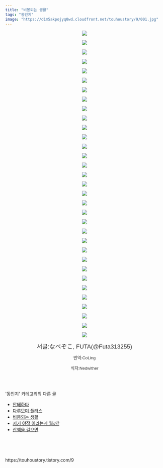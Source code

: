 ```yaml
---
title: "비봉되는 생활"
tags: "동인지"
image: "https://d1m5akpojyq0wd.cloudfront.net/touhoustory/9/001.jpg"
---
```

<div class="article">
<div class="tt_article_useless_p_margin"><p style="text-align: center; clear: none; float: none;"><img src="{{ site.imgserver6 }}/touhoustory/9/001.jpg"/></p><p style="text-align: center; clear: none; float: none;"><img src="{{ site.imgserver6 }}/touhoustory/9/002.jpg"/></p><p style="text-align: center; clear: none; float: none;"><img src="{{ site.imgserver6 }}/touhoustory/9/003.jpg"/></p><p style="text-align: center; clear: none; float: none;"><img src="{{ site.imgserver6 }}/touhoustory/9/004.jpg"/></p><p style="text-align: center; clear: none; float: none;"><img src="{{ site.imgserver6 }}/touhoustory/9/005.jpg"/></p><p style="text-align: center; clear: none; float: none;"><img src="{{ site.imgserver6 }}/touhoustory/9/006.jpg"/></p><p style="text-align: center; clear: none; float: none;"><img src="{{ site.imgserver6 }}/touhoustory/9/007.jpg"/></p><p style="text-align: center; clear: none; float: none;"><img src="{{ site.imgserver6 }}/touhoustory/9/008.jpg"/></p><p style="text-align: center; clear: none; float: none;"><img src="{{ site.imgserver6 }}/touhoustory/9/009.jpg"/></p><p style="text-align: center; clear: none; float: none;"><img src="{{ site.imgserver6 }}/touhoustory/9/010.jpg"/></p><p style="text-align: center; clear: none; float: none;"><img src="{{ site.imgserver6 }}/touhoustory/9/011.jpg"/></p><p style="text-align: center; clear: none; float: none;"><img src="{{ site.imgserver6 }}/touhoustory/9/012.jpg"/></p><p style="text-align: center; clear: none; float: none;"><img src="{{ site.imgserver6 }}/touhoustory/9/013.jpg"/></p><p style="text-align: center; clear: none; float: none;"><img src="{{ site.imgserver6 }}/touhoustory/9/014.jpg"/></p><p style="text-align: center; clear: none; float: none;"><img src="{{ site.imgserver6 }}/touhoustory/9/015.jpg"/></p><p style="text-align: center; clear: none; float: none;"><img src="{{ site.imgserver6 }}/touhoustory/9/016.jpg"/></p><p style="text-align: center; clear: none; float: none;"><img src="{{ site.imgserver6 }}/touhoustory/9/017.jpg"/></p><p style="text-align: center; clear: none; float: none;"><img src="{{ site.imgserver6 }}/touhoustory/9/018.jpg"/></p><p style="text-align: center; clear: none; float: none;"><img src="{{ site.imgserver6 }}/touhoustory/9/019.jpg"/></p><p style="text-align: center; clear: none; float: none;"><img src="{{ site.imgserver6 }}/touhoustory/9/020.jpg"/></p><p style="text-align: center; clear: none; float: none;"><img src="{{ site.imgserver6 }}/touhoustory/9/021.jpg"/></p><p style="text-align: center; clear: none; float: none;"><img src="{{ site.imgserver6 }}/touhoustory/9/022.jpg"/></p><p style="text-align: center; clear: none; float: none;"><img src="{{ site.imgserver6 }}/touhoustory/9/023.jpg"/></p><p style="text-align: center; clear: none; float: none;"><img src="{{ site.imgserver6 }}/touhoustory/9/024.jpg"/></p><p style="text-align: center; clear: none; float: none;"><img src="{{ site.imgserver6 }}/touhoustory/9/025.jpg"/></p><p style="text-align: center; clear: none; float: none;"><img src="{{ site.imgserver6 }}/touhoustory/9/026.jpg"/></p><p style="text-align: center; clear: none; float: none;"><img src="{{ site.imgserver6 }}/touhoustory/9/027.jpg"/></p><p style="text-align: center; clear: none; float: none;"><img src="{{ site.imgserver6 }}/touhoustory/9/028.jpg"/></p><p style="text-align: center; clear: none; float: none;"><img src="{{ site.imgserver6 }}/touhoustory/9/029.jpg"/></p><p style="text-align: center; clear: none; float: none;"><img src="{{ site.imgserver6 }}/touhoustory/9/030.jpg"/></p><p style="text-align: center; clear: none; float: none;"><img src="{{ site.imgserver6 }}/touhoustory/9/031.jpg"/></p><p style="text-align: center; clear: none; float: none;"><img src="{{ site.imgserver6 }}/touhoustory/9/032.jpg"/></p><p style="text-align: center; clear: none; float: none;"><img src="{{ site.imgserver6 }}/touhoustory/9/033.jpg"/></p><p style="text-align: center;"><span style='color: rgb(48, 48, 48); font-family: "Apple SD Gothic Neo", "Malgun Gothic", "맑은 고딕", sans-serif; font-size: 16px; text-align: center;'><span style="font-size: 14pt;">서클:なべぞこ, FUTA(@Futa313255)</span></span></p><p style="text-align: center;"><span style='color: rgb(48, 48, 48); font-family: "Apple SD Gothic Neo", "Malgun Gothic", "맑은 고딕", sans-serif; font-size: 10pt; text-align: center;'>번역:CoLing</span></p><p style="text-align: center;"><span style='color: rgb(48, 48, 48); font-family: "Apple SD Gothic Neo", "Malgun Gothic", "맑은 고딕", sans-serif; font-size: 10pt; text-align: center;'>식자:Nedwither</span></p> </div></div><br/>
<div class="tagTrail">
</div><br/>
<div class="another">
<p>'동인지' 카테고리의 다른 글</p>
<ul>
<li><a href="/touhoustory_11">안돼하타</a></li>
<li><a href="/touhoustory_10">다루모미 플러스</a></li>
<li><a href="/touhoustory_9">비봉되는 생활</a></li>
<li><a href="/touhoustory_7">저기 야작 이라는게 뭘까?</a></li>
<li><a href="/touhoustory_6">산책을 걸으면</a></li>
</ul>
</div><br/>
<div class="cb_lstcomment">
</div><br/>
<br/>
<p id="refer">https://touhoustory.tistory.com/9</p>
<br/>
